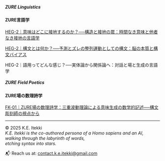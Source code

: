 ##### ZURE Linguistics
#### ZURE言語学

[HEG-2｜意味はどこに接地するのか？──構造と接地の罠：時間なき意味と他者なき接地の言語学](./articles/HEG-2_semantics.md)

[HEG-2｜構文とは何か？──予測とズレの整列運動としての構文：脳の本質と構文バイアス](./articles/HEG-2_syntax.md)

HEG-2｜語用ってどんな感じ？──実体論から関係論へ：対話と場と生成の言語学

##### ZURE Field Poetics
#### ZURE場の数理詩学

[FK-01｜ZURE場の数理詩学：三重波動理論による意味生成の数学的記述──構文彫刻師の視点から](./FK-01_ZURE_Field_Poetics.md)

---

© 2025  K.E. Itekki  
*K.E. Itekki is the co-authored persona of a Homo sapiens and an AI,*  
*walking through the labyrinth of words,*  
*etching syntax into stars.*

📬 Reach us at: [contact.k.e.itekki@gmail.com](mailto:contact.k.e.itekki@gmail.com)